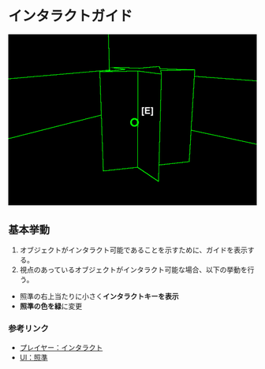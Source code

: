 # インタラクトガイド

![参考画像：インタラクトガイド](/Specifications/images/Player/ActionGuide.png)

## 基本挙動
1. オブジェクトがインタラクト可能であることを示すために、ガイドを表示する。  
2. 視点のあっているオブジェクトがインタラクト可能な場合、以下の挙動を行う。
- 照準の右上当たりに小さく**インタラクトキーを表示**
- **照準の色を緑**に変更

### 参考リンク
- [プレイヤー：インタラクト](/Specifications/Player/Interact.md)
- [UI：照準](/Specifications/UI/PlayerUI/CrossHair.md)
